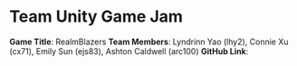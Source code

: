# Team Unity Game Jam

**Game Title**: RealmBlazers
**Team Members**: Lyndrinn Yao (lhy2), Connie Xu (cx71), Emily Sun (ejs83), Ashton Caldwell (arc100)
**GitHub Link**: 
